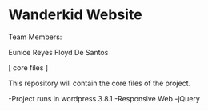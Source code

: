 Wanderkid Website
==

Team Members:

Eunice Reyes
Floyd De Santos


[ core files ]

This repository will contain the core files of the project.


-Project runs in wordpress 3.8.1
-Responsive Web
-jQuery
